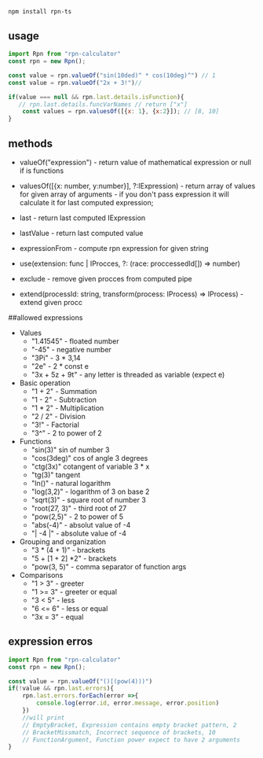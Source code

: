 ##
```
npm install rpn-ts
```

## usage
```javascript
import Rpn from "rpn-calculator"
const rpn = new Rpn();

const value = rpn.valueOf("sin(10ded)^ * cos(10deg)^") // 1
const value = rpn.valueOf("2x + 3!")//

if(value === null && rpn.last.details.isFunction){
   // rpn.last.details.funcVarNames // return ["x"]
	const values = rpn.valuesOf([{x: 1}, {x:2}]); // [8, 10]
}
```

## methods
- valueOf("expression") - return value of mathematical expression or null if is functions
- valuesOf([{x: number, y:number}], ?:IExpression) - return array of values for given array of arguments - if you don't pass expression it will calculate it for last computed expression;
- last - return last computed IExpression
- lastValue - return last computed value
- expressionFrom - compute rpn expression for given string

-  use(extension: func | IProcces, ?: (race: proccessedId[]) => number)
-  exclude - remove given procces from computed pipe
- extend(processId: string, transform(process: IProcess) => IProcess) -extend given procc

##allowed expressions
- Values
  - "1.41545" - floated number
  - "-45" - negative number
  - "3Pi" - 3 * 3,14
  - "2e" - 2 * const e
  - "3x + 5z + 9t" - any letter is threaded as variable (expect e)
- Basic operation
    - "1 + 2" - Summation
    - "1 - 2" - Subtraction
    - "1 * 2" - Multiplication
    - "2 / 2" - Division
    - "3!" - Factorial 
    - "3^" - 2 to power of 2
- Functions
    - "sin(3)" sin of number 3
    - "cos(3deg)" cos of angle 3 degrees
    - "ctg(3x)" cotangent of variable 3 * x
    - "tg(3)" tangent
    - "ln()" - natural logarithm
    - "log(3,2)" - logarithm of 3 on base 2
    - "sqrt(3)" - square root of number 3
    - "root(27, 3)" - third root of 27
    - "pow(2,5)" - 2 to power of 5
    - "abs(-4)" - absolut value of -4
    - "| -4 |" - absolute value of -4
- Grouping and organization
    - "3 * (4 + 1)" - brackets
    - "5 + [1  + 2] *2" - brackets
    - "pow(3, 5)" - comma separator of function args
- Comparisons
    - "1 > 3" - greeter
    - "1 >= 3" - greeter or equal
    - "3 < 5" - less
    - "6 <= 6" - less or equal
    - "3x = 3" - equal

## expression erros

```javascript
import Rpn from "rpn-calculator"
const rpn = new Rpn();

const value = rpn.valueOf("()[(pow(4)))") 
if(!value && rpn.last.errors){
    rpn.last.errors.forEach(error =>{
        console.log(error.id, error.message, error.position)
    })
    //will print 
    // EmptyBracket, Expression contains empty bracket pattern, 2
    // BracketMissmatch, Incorrect sequence of brackets, 10
    // FunctionArgument, Function power expect to have 2 arguments
}
```
